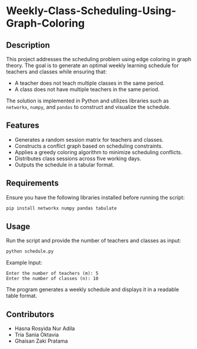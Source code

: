 # Weekly-Class-Scheduling-Using-Graph-Coloring

## Description
This project addresses the scheduling problem using edge coloring in graph theory. The goal is to generate an optimal weekly learning schedule for teachers and classes while ensuring that:
- A teacher does not teach multiple classes in the same period.
- A class does not have multiple teachers in the same period.

The solution is implemented in Python and utilizes libraries such as `networkx`, `numpy`, and `pandas` to construct and visualize the schedule.

## Features
- Generates a random session matrix for teachers and classes.
- Constructs a conflict graph based on scheduling constraints.
- Applies a greedy coloring algorithm to minimize scheduling conflicts.
- Distributes class sessions across five working days.
- Outputs the schedule in a tabular format.

## Requirements
Ensure you have the following libraries installed before running the script:

```bash
pip install networkx numpy pandas tabulate
```

## Usage
Run the script and provide the number of teachers and classes as input:

```bash
python schedule.py
```

Example Input:
```
Enter the number of teachers (m): 5
Enter the number of classes (n): 10
```

The program generates a weekly schedule and displays it in a readable table format.

## Contributors
- Hasna Rosyida Nur Adila
- Tria Sania Oktavia
- Ghaisan Zaki Pratama



